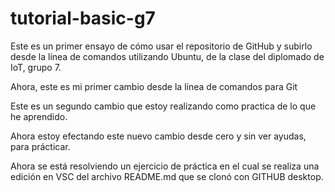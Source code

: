 # tutorial-basic-g7
Este es un primer ensayo de cómo usar el repositorio de GitHub y subirlo desde la línea de comandos utilizando Ubuntu, de la clase del diplomado de IoT, grupo 7.

Ahora, este es mi primer cambio desde la línea de comandos para Git

Este es un segundo cambio que estoy realizando como practica de lo que he aprendido.

Ahora estoy efectando este nuevo cambio desde cero y sin ver ayudas, para prácticar.

Ahora se está resolviendo un ejercicio de práctica en el cual se realiza una edición en VSC del archivo README.md que se clonó con GITHUB desktop.